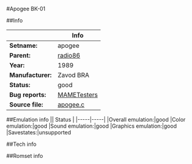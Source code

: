 #Apogee BK-01

##Info

||Info|
|-----|-----|
|**Setname:**|apogee
|**Parent:**|[radio86](radio86.md)
|**Year:**|1989
|**Manufacturer:**|Zavod BRA
|**Status:**|good
|**Bug reports:**|[MAMETesters](http://mametesters.org/view_all_set.php?type=1&temporary=y&search=apogee.c)
|**Source file:**|[apogee.c](https://github.com/mamedev/mame/blob/master/src/mess/drivers/apogee.c)

##Emulation info
|| Status |
|-----|-----|
|Overall emulation:|good
|Color emulation:|good
|Sound emulation:|good
|Graphics emulation:|good
|Savestates:|unsupported

##Tech info

##Romset info

<!--- START OF EDITED COMMENT DO NOT TOUCH TEXT ABOVE-->
